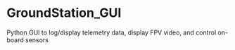 # GroundStation_GUI
Python GUI to log/display telemetry data, display FPV video, and control on-board sensors
